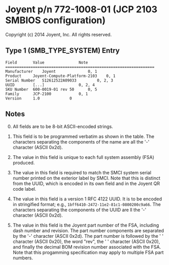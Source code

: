 # Joyent p/n 772-1008-01 (JCP 2103 SMBIOS configuration)

Copyright (c) 2014 Joyent, Inc.  All rights reserved.

## Type 1 (SMB_TYPE_SYSTEM) Entry

```
Field		Value				Note
=================================================================
Manufacturer	Joyent				0, 1
Product		Joyent-Compute-Platform-2103	0, 1
Serial Number	S12612522A09033			0, 2, 3
UUID		[...]				0, 2, 4
SKU Number	600-0019-01 rev 50		0, 5
Family		JCP-2100			0, 1
Version		1.0				0
```

## Notes

0. All fields are to be 8-bit ASCII-encoded strings.

1. This field is to be programmed verbatim as shown in the table.  The
characters separating the components of the name are all the '-' character
(ASCII 0x2d).

2. The value in this field is unique to each full system assembly (FSA)
produced.

3. The value in this field is required to match the SMCI system serial
number printed on the exterior label by SMCI.  Note that this is distinct
from the UUID, which is encoded in its own field and in the Joyent QR code
label.

4. The value in this field is a version 1 RFC 4122 UUID.  It is to be
encoded in stringified format; e.g., `1bff6410-2472-11e2-81c1-0800200c9a66`.
The characters separating the components of the UUID are ll the '-'
character (ASCII 0x2d).

5. The value in this field is the Joyent part number of the FSA, including
dash number and revision.  The part number components are separated by the
'-' character (ASCII 0x2d).  The part number is followed by the ' '
character (ASCII 0x20), the word "rev", the ' ' character (ASCII 0x20), and
finally the decimal BOM revision number associated with the FSA.  Note that
this progamming specification may apply to multiple FSA part numbers.
